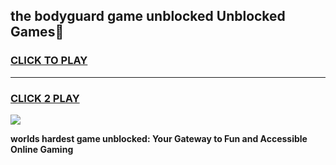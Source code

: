 
## the bodyguard game unblocked Unblocked Games👋
<h3>
<a href="https://premium.freeplayer.one?title=the_bodyguard_game_unblocked&ref=16F">CLICK TO PLAY</a></h3>
<hr>

<h3>
<a href="https://premium.freeplayer.one?title=the_bodyguard_game_unblocked&ref=16F">CLICK 2 PLAY</a>
  
</h3>

<a href="https://premium.freeplayer.one?title=the_bodyguard_game_unblocked&ref=16F/"><img src="https://clearcache.store/games.png"></a>


**worlds hardest game unblocked: Your Gateway to Fun and Accessible Online Gaming**
